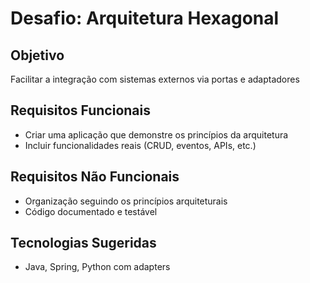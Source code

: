 # Desafio: Arquitetura Hexagonal

## Objetivo
Facilitar a integração com sistemas externos via portas e adaptadores

## Requisitos Funcionais
- Criar uma aplicação que demonstre os princípios da arquitetura
- Incluir funcionalidades reais (CRUD, eventos, APIs, etc.)

## Requisitos Não Funcionais
- Organização seguindo os princípios arquiteturais
- Código documentado e testável

## Tecnologias Sugeridas
- Java, Spring, Python com adapters
